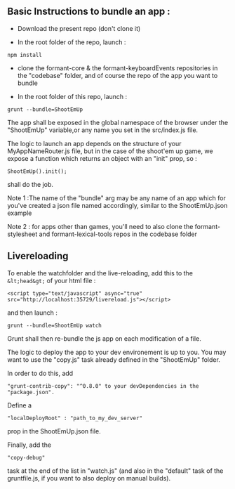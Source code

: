 Basic Instructions to bundle an app : 
-------------------------------------

- Download the present repo (don't clone it)

- In the root folder of the repo, launch :

```
npm install
```

- clone the formant-core & the formant-keyboardEvents repositories in the "codebase" folder, and of course the repo of the app you want to bundle

- In the root folder of this repo, launch :

```
grunt --bundle=ShootEmUp
```

The app shall be exposed in the global namespace of the browser under the "ShootEmUp" variable,or any name you set in the src/index.js file.

The logic to launch an app depends on the structure of your MyAppNameRouter.js file, but in the case of the shoot'em up game, we expose a function which returns an object with an "init" prop, so :

```
ShootEmUp().init();
```

shall do the job.

Note 1 :The name of the "bundle" arg may be any name of an app which for you've created a json file named accordingly, similar to the ShootEmUp.json example

Note 2 : for apps other than games, you'll need to also clone the formant-stylesheet and formant-lexical-tools repos in the codebase folder


Livereloading
-------------

To enable the watchfolder and the live-reloading, add this to the ```&lt;head&gt;``` of your html file :

```
<script type="text/javascript" async="true" src="http://localhost:35729/livereload.js"></script>
```

and then launch :

```
grunt --bundle=ShootEmUp watch
```

Grunt shall then re-bundle the js app on each modification of a file.

The logic to deploy the app to your dev environement is up to you. You may want to use the "copy.js" task already defined in the "ShootEmUp" folder.

In order to do this, add 

```
"grunt-contrib-copy": "^0.8.0" to your devDependencies in the "package.json".
```

Define a 

```
"localDeployRoot" : "path_to_my_dev_server"
```

prop in the ShootEmUp.json file.

Finally, add the 

```
"copy-debug"
```

task at the end of the list in "watch.js" (and also in the "default" task of the gruntfile.js, if you want to also deploy on manual builds).